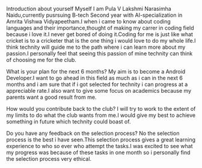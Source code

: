 Introduction about yourself 
Myself I am Pula V Lakshmi Narasimha Naidu,currently pusrsuing B-tech Second year with AI-specialization in Amrita Vishwa Vidyapeetham.I when i came to know about coding languages and their importance,thought of making my carrer in coding field because i love it.I never get bored of doing it.Coding for me is just like what cricket is to a cricketer that is the one thing i would love to do my whole life.I think technity will guide me to the path where i can learn more about my passion.I personally feel that seeing this passion of mine technity can think of choosing me for the club.

What is your plan for the next 6 months?
My aim is to become a Android Developer.I want to go ahead in this field as much as i can in the next 6 months and i am sure that if i got selected for technity i can progress at a appreciable rate.I also want to give some focus on academics because my parents want a good result from me.

How would you contribute back to the club? 
I will try to work to the extent of my limits to do what the club wants from me.I would give my best to achieve something in future which technity could boast of.

Do you have any feedback on the selection process?
No the selection process is the best i have seen.This selection process gives a great learning experience to who so ever who attempt the tasks.I was excited to see what my progress was because of these tasks in one month so i personally find the selection process very ethical.
